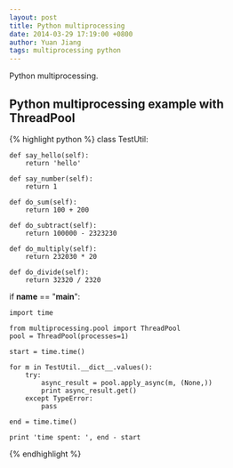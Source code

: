 ```yaml
---
layout: post
title: Python multiprocessing
date: 2014-03-29 17:19:00 +0800
author: Yuan Jiang
tags: multiprocessing python
---
```


Python multiprocessing.

## Python multiprocessing example with ThreadPool
{% highlight python %}
class TestUtil:

    def say_hello(self):
        return 'hello'

    def say_number(self):
        return 1

    def do_sum(self):
        return 100 + 200

    def do_subtract(self):
        return 100000 - 2323230

    def do_multiply(self):
        return 232030 * 20

    def do_divide(self):
        return 32320 / 2320

if __name__ == "__main__":

    import time

    from multiprocessing.pool import ThreadPool
    pool = ThreadPool(processes=1)

    start = time.time()

    for m in TestUtil.__dict__.values():
        try:
            async_result = pool.apply_async(m, (None,))
            print async_result.get()
        except TypeError:
            pass

    end = time.time()

    print 'time spent: ', end - start
{% endhighlight %}

